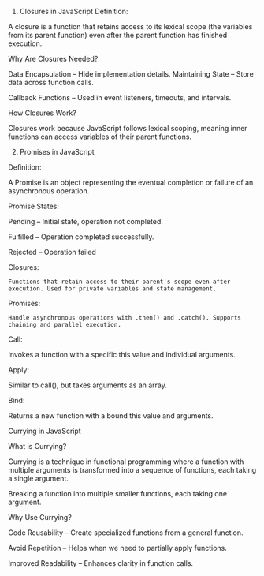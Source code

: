  1. Closures in JavaScript
Definition:

A closure is a function that retains access to its lexical scope (the variables from its parent function) even after the parent function has finished execution.

Why Are Closures Needed?

Data Encapsulation – Hide implementation details.
Maintaining State – Store data across function calls.

Callback Functions – Used in event listeners, timeouts, and intervals.

How Closures Work?

Closures work because JavaScript follows lexical scoping, meaning inner functions can access variables of their parent functions.



2. Promises in JavaScript

Definition:

A Promise is an object representing the eventual completion or failure of an asynchronous operation.

Promise States:

Pending – Initial state, operation not completed.

Fulfilled – Operation completed successfully.

Rejected – Operation failed




Closures:

	Functions that retain access to their parent's scope even after execution. Used for private variables and state management.

Promises:

	Handle asynchronous operations with .then() and .catch(). Supports chaining and parallel execution.

Call:

Invokes a function with a specific this value and individual arguments.

Apply:

Similar to call(), but takes arguments as an array.

Bind:

Returns a new function with a bound   this  value and arguments.


Currying in JavaScript

What is Currying?

Currying is a technique in functional programming where a function with multiple arguments is transformed into a sequence of functions, each taking a single argument.

Breaking a function into multiple smaller functions, each taking one argument.


Why Use Currying?

Code Reusability – Create specialized functions from a general function.

Avoid Repetition – Helps when we need to partially apply functions.

Improved Readability – Enhances clarity in function calls.
